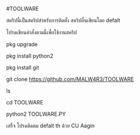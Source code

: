 #TOOLWARE

สคริปนี้เป็นสคริปสำหรับการติดตั้ง สคริปอื่นเขียนโดย defalt

โปรดเขียนคำสั่งตามนี้เพื่อใช้งานสคริป


pkg upgrade

pkg install python2

pkg install git

git clone https://github.com/MALW4R3/TOOLWARE

ls

cd TOOLWARE

python2 TOOLWARE.PY

เสร็จ
โปรดติดตม  defalt th ด้วย
CU Aagin
